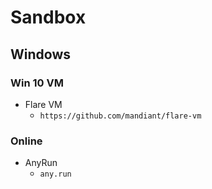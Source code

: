 # Sandbox
## Windows
### Win 10 VM
- Flare VM
    - `https://github.com/mandiant/flare-vm`

### Online
- AnyRun
    - `any.run`

